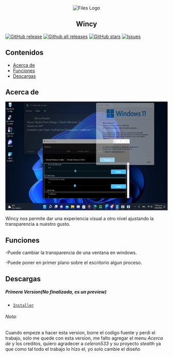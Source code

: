 <p align="center">
  <img alt="Files Logo" src="src/ico.ico" width="144" />
  <h2 align="center">Wincy</h2>
</p>


[![GitHub release](https://img.shields.io/github/release/alexanderrobles12/wincy/all.svg)](https://github.com/alexanderrobles12/wincy/releases)
[![Github all releases](https://img.shields.io/github/downloads/alexanderrobles12/wincy/total.svg)](https://github.com/alexanderrobles12/wincy/releases)
[![GitHub stars](https://img.shields.io/github/stars/alexanderrobles12/wincy.svg)](https://github.com/alexanderrobles12/wincy/stargazers)
[![Issues](https://img.shields.io/github/issues/alexanderrobles12/wincy.svg)](https://github.com/alexanderrobles12/wincy/issues)

## Contenidos
- [Acerca de](#acerca-de)
- [Funciones](#funciones)
- [Descargas](#descargas)


## Acerca de
<img src="/src/IMAGEN%201.png" width="600" height="338"/>

Wincy nos permite dar una experiencia visual a otro nivel ajustando la transparencia a nuestro gusto.
## Funciones
-Puede cambiar la transparencia de una ventana en windows.

-Puede poner en primer plano sobre el escritorio algun proceso.
## Descargas

##### Primera Version(No finalizada, es un preview)
- [`Installer`][Windows_Download] 

[Windows_Download]: https://github.com/Alexanderrobles12/Wincy/releases/download/Wincy/Wincy.Installer.msi
###### Nota:
Cuando empeze a hacer esta version, borre el codigo fuente y perdi el trabajo, solo me quede con esta version, me falto agregar el menu *Acerca de* y los creditos, quiero agradecer a *celeron533* y su proyecto *stealth* ya que como tal todo el trabajo lo hizo el, yo solo cambie el diseño
